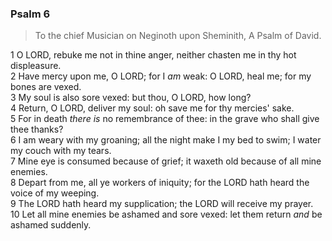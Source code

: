 ### Psalm 6

> To the chief Musician on Neginoth upon Sheminith, A Psalm of David.

1 O LORD, rebuke me not in thine anger, neither chasten me in thy hot displeasure.  
2 Have mercy upon me, O LORD; for I *am* weak: O LORD, heal me; for my bones are vexed.  
3 My soul is also sore vexed: but thou, O LORD, how long?  
4 Return, O LORD, deliver my soul: oh save me for thy mercies' sake.  
5 For in death *there is* no remembrance of thee: in the grave who shall give thee thanks?  
6 I am weary with my groaning; all the night make I my bed to swim; I water my couch with my tears.  
7 Mine eye is consumed because of grief; it waxeth old because of all mine enemies.  
8 Depart from me, all ye workers of iniquity; for the LORD hath heard the voice of my weeping.  
9 The LORD hath heard my supplication; the LORD will receive my prayer.  
10 Let all mine enemies be ashamed and sore vexed: let them return *and* be ashamed suddenly.  

